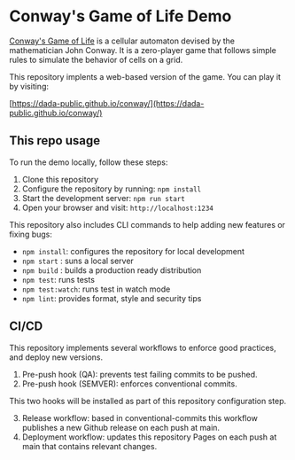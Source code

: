 # Conway's Game of Life Demo

[Conway's Game of Life](https://conwaylife.com/) is a cellular automaton devised by the mathematician John Conway. It is a zero-player game that follows simple rules to simulate the behavior of cells on a grid.

This repository implents a web-based version of the game. You can play it by visiting: 

[https://dada-public.github.io/conway/](https://dada-public.github.io/conway/)


## This repo usage

To run the demo locally, follow these steps:

1. Clone this repository
2. Configure the repository by running: `npm install`
3. Start the development server: `npm run start`
4. Open your browser and visit: `http://localhost:1234`

This repository also includes CLI commands to help adding new features 
or fixing bugs:

* `npm install`: configures the repository for local development
* `npm start` : suns a local server
* `npm build` : builds a production ready distribution
* `npm test`: runs tests
* `npm test:watch`: runs test in watch mode
* `npm lint`: provides format, style and security tips

## CI/CD

This repository implements several workflows to enforce good practices, and deploy new versions.

1. Pre-push hook (QA): prevents test failing commits to be pushed.
2. Pre-push hook (SEMVER): enforces conventional commits.

This two hooks will be installed as part of this repository configuration step.

3. Release workflow: based in conventional-commits this workflow publishes a new Github release on each push at main.
4. Deployment workflow: updates this repository Pages on each push at main that contains relevant changes.
